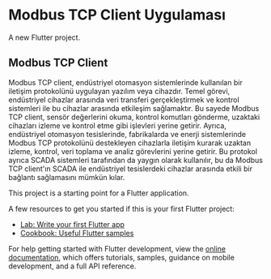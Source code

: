 # Modbus TCP Client Uygulaması

A new Flutter project.

## Modbus TCP Client


Modbus TCP client, endüstriyel otomasyon sistemlerinde kullanılan bir iletişim protokolünü uygulayan yazılım veya cihazdır. Temel görevi, endüstriyel cihazlar arasında veri transferi gerçekleştirmek ve kontrol sistemleri ile bu cihazlar arasında etkileşim sağlamaktır. Bu sayede Modbus TCP client, sensör değerlerini okuma, kontrol komutları gönderme, uzaktaki cihazları izleme ve kontrol etme gibi işlevleri yerine getirir. Ayrıca, endüstriyel otomasyon tesislerinde, fabrikalarda ve enerji sistemlerinde Modbus TCP protokolünü destekleyen cihazlarla iletişim kurarak uzaktan izleme, kontrol, veri toplama ve analiz görevlerini yerine getirir. Bu protokol ayrıca SCADA sistemleri tarafından da yaygın olarak kullanılır, bu da Modbus TCP client'ın SCADA ile endüstriyel tesislerdeki cihazlar arasında etkili bir bağlantı sağlamasını mümkün kılar.

This project is a starting point for a Flutter application.

A few resources to get you started if this is your first Flutter project:

- [Lab: Write your first Flutter app](https://docs.flutter.dev/get-started/codelab)
- [Cookbook: Useful Flutter samples](https://docs.flutter.dev/cookbook)

For help getting started with Flutter development, view the
[online documentation](https://docs.flutter.dev/), which offers tutorials,
samples, guidance on mobile development, and a full API reference.
